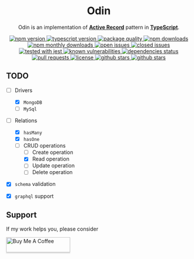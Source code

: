 <div align="center">
	<h1>Odin</h1>
	<p>Odin is an implementation of <a href="https://en.wikipedia.org/wiki/Active_record_pattern" target="_blank"><b>Active Record</b></a> pattern in <a href="https://typescriptlang.com" target="_blank"><b>TypeScript</b></a>.</p>
	<a href="https://www.npmjs.com/package/@foxify/odin" target="_blank">
	   <img src="https://img.shields.io/npm/v/@foxify/odin.svg" alt="npm version">
	</a>
	<a href="https://www.typescriptlang.org" target="_blank">
		<img src="https://img.shields.io/npm/types/@foxify/odin.svg" alt="typescript version">
	</a>
	<a href="http://packagequality.com/#?package=@foxify/odin" target="_blank">
		<img src="http://npm.packagequality.com/shield/@foxify/odin.svg" alt="package quality">
	</a>
	<a href="https://www.npmjs.com/package/@foxify/odin" target="_blank">
		<img src="https://img.shields.io/npm/dt/@foxify/odin.svg" alt="npm downloads">
	</a>
	<a href="https://www.npmjs.com/package/@foxify/odin" target="_blank">
	   <img src="https://img.shields.io/npm/dm/@foxify/odin.svg" alt="npm monthly downloads">
	</a>
	<a href="https://github.com/foxifyjs/odin/issues?q=is%3Aopen+is%3Aissue" target="_blank">
		<img src="https://img.shields.io/github/issues-raw/foxifyjs/odin.svg" alt="open issues">
	</a>
	<a href="https://github.com/foxifyjs/odin/issues?q=is%3Aissue+is%3Aclosed" target="_blank">
		<img src="https://img.shields.io/github/issues-closed-raw/foxifyjs/odin.svg" alt="closed issues">
	</a>
	<a href="https://github.com/facebook/jest" target="_blank">
	   <img src="https://img.shields.io/badge/tested_with-jest-99424f.svg" alt="tested with jest">
	</a>
    <a href="https://snyk.io/test/github/foxifyjs/odin?targetFile=package.json" target="_blank">
		<img src="https://snyk.io/test/github/foxifyjs/odin/badge.svg?targetFile=package.json" alt="known vulnerabilities" data-canonical-src="https://snyk.io/test/github/foxifyjs/odin?targetFile=package.json" style="max-width:100%;">
	</a>
	<a href="https://david-dm.org/foxifyjs/odin" target="_blank">
		<img src="https://david-dm.org/foxifyjs/odin.svg" alt="dependencies status">
	</a>
	<a href="https://github.com/foxifyjs/odin/pulls" target="_blank">
		<img src="https://img.shields.io/badge/PRs-Welcome-brightgreen.svg" alt="pull requests">
	</a>
	<a href="https://github.com/foxifyjs/odin/blob/master/LICENSE" target="_blank">
		<img src="https://img.shields.io/github/license/foxifyjs/odin.svg" alt="license">
	</a>
	<a href="https://github.com/foxifyjs/odin" target="_blank">
		<img src="https://img.shields.io/github/stars/foxifyjs/odin.svg?style=social&label=Stars" alt="github stars">
	</a>
	<a href="https://github.com/foxifyjs/odin" target="_blank">
		<img src="https://img.shields.io/github/forks/foxifyjs/odin.svg?style=social&label=Fork" alt="github stars">
	</a>
	<br>
</div>


## TODO

- [ ] Drivers
    - [x] `MongoDB`
    - [ ] `MySql`
- [ ] Relations
    - [x] `hasMany`
    - [x] `hasOne`
    - [ ] CRUD operations
        - [ ] Create operation
        - [x] Read operation
        - [ ] Update operation
        - [ ] Delete operation
- [x] `schema` validation
- [x] `graphql` support


## Support

If my work helps you, please consider

<a href="https://www.buymeacoffee.com/ardalanamini" target="_blank">
	<img src="https://www.buymeacoffee.com/assets/img/custom_images/orange_img.png" alt="Buy Me A Coffee" style="height: 41px !important;width: 174px !important;box-shadow: 0px 3px 2px 0px rgba(190, 190, 190, 0.5) !important;-webkit-box-shadow: 0px 3px 2px 0px rgba(190, 190, 190, 0.5) !important;">
</a>
